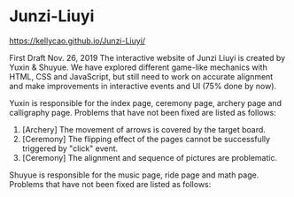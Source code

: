 # Junzi-Liuyi

https://kellycao.github.io/Junzi-Liuyi/

First Draft
Nov. 26, 2019
The interactive website of Junzi Liuyi is created by Yuxin & Shuyue. We have explored different game-like mechanics with HTML, CSS and JavaScript, but still need to work on accurate alignment and make improvements in interactive events and UI (75% done by now).

Yuxin is responsible for the index page, ceremony page, archery page and calligraphy page.
Problems that have not been fixed are listed as follows:
1. [Archery] The movement of arrows is covered by the target board.
2. [Ceremony] The flipping effect of the pages cannot be successfully triggered by "click" event.
3. [Ceremony] The alignment and sequence of pictures are problematic.

Shuyue is responsible for the music page, ride page and math page.
Problems that have not been fixed are listed as follows:
